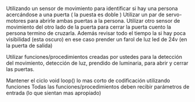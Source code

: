 Utilizando un sensor de movimiento para identificar si hay una persona acercándose a una puerta ( la puesta es doble )
Utilizar un par de servo-motores para abrirle ambas puertas a la persona.
Utilizar otro sensor de movimiento del otro lado de la puerta para cerrar la puerta cuento la persona termino de cruzarla.
Además revisar todo el tiempo la si hay poca visibilidad (esta oscuro) en ese caso prender un farol de luz led de 24v (en la puerta de salida)

Utilizar funciones/procedimientos  creadas por ustedes para la detección del movimiento, detección de luz, prendido de luminaria, para abrir y cerrar las puertas.

Mantener el ciclo void loop() lo mas corto de codificación utilizando funciones
Todas las funciones/procedimientos deben recibir parámetros de entrada (lo que sientan mas apropiado)
